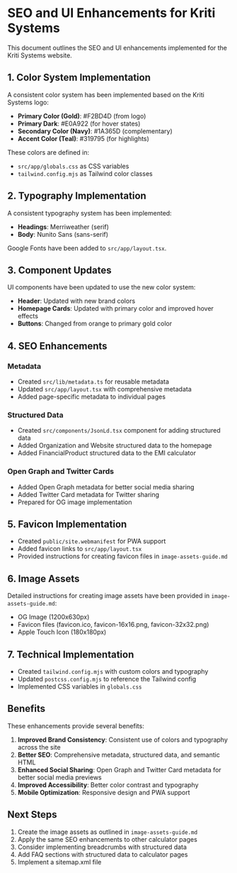 # SEO and UI Enhancements for Kriti Systems

This document outlines the SEO and UI enhancements implemented for the Kriti Systems website.

## 1. Color System Implementation

A consistent color system has been implemented based on the Kriti Systems logo:

- **Primary Color (Gold)**: #F2BD4D (from logo)
- **Primary Dark**: #E0A922 (for hover states)
- **Secondary Color (Navy)**: #1A365D (complementary)
- **Accent Color (Teal)**: #319795 (for highlights)

These colors are defined in:
- `src/app/globals.css` as CSS variables
- `tailwind.config.mjs` as Tailwind color classes

## 2. Typography Implementation

A consistent typography system has been implemented:

- **Headings**: Merriweather (serif)
- **Body**: Nunito Sans (sans-serif)

Google Fonts have been added to `src/app/layout.tsx`.

## 3. Component Updates

UI components have been updated to use the new color system:

- **Header**: Updated with new brand colors
- **Homepage Cards**: Updated with primary color and improved hover effects
- **Buttons**: Changed from orange to primary gold color

## 4. SEO Enhancements

### Metadata

- Created `src/lib/metadata.ts` for reusable metadata
- Updated `src/app/layout.tsx` with comprehensive metadata
- Added page-specific metadata to individual pages

### Structured Data

- Created `src/components/JsonLd.tsx` component for adding structured data
- Added Organization and Website structured data to the homepage
- Added FinancialProduct structured data to the EMI calculator

### Open Graph and Twitter Cards

- Added Open Graph metadata for better social media sharing
- Added Twitter Card metadata for Twitter sharing
- Prepared for OG image implementation

## 5. Favicon Implementation

- Created `public/site.webmanifest` for PWA support
- Added favicon links to `src/app/layout.tsx`
- Provided instructions for creating favicon files in `image-assets-guide.md`

## 6. Image Assets

Detailed instructions for creating image assets have been provided in `image-assets-guide.md`:

- OG Image (1200x630px)
- Favicon files (favicon.ico, favicon-16x16.png, favicon-32x32.png)
- Apple Touch Icon (180x180px)

## 7. Technical Implementation

- Created `tailwind.config.mjs` with custom colors and typography
- Updated `postcss.config.mjs` to reference the Tailwind config
- Implemented CSS variables in `globals.css`

## Benefits

These enhancements provide several benefits:

1. **Improved Brand Consistency**: Consistent use of colors and typography across the site
2. **Better SEO**: Comprehensive metadata, structured data, and semantic HTML
3. **Enhanced Social Sharing**: Open Graph and Twitter Card metadata for better social media previews
4. **Improved Accessibility**: Better color contrast and typography
5. **Mobile Optimization**: Responsive design and PWA support

## Next Steps

1. Create the image assets as outlined in `image-assets-guide.md`
2. Apply the same SEO enhancements to other calculator pages
3. Consider implementing breadcrumbs with structured data
4. Add FAQ sections with structured data to calculator pages
5. Implement a sitemap.xml file
